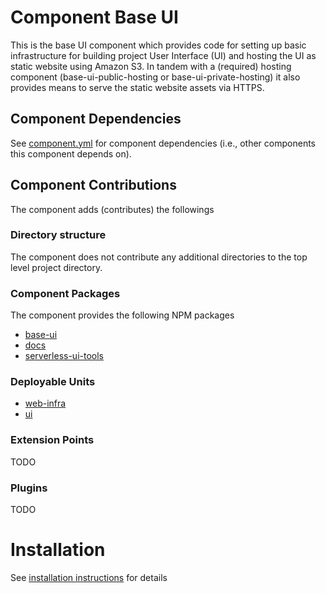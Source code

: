 # Component Base UI

This is the base UI component which provides code for setting up basic infrastructure for building project
User Interface (UI) and hosting the UI as static website using Amazon S3.
In tandem with a (required) hosting component (base-ui-public-hosting or base-ui-private-hosting) it also provides
means to serve the static website assets via HTTPS.

## Component Dependencies

See [component.yml](./component.yml) for component dependencies (i.e., other components this component depends on).

## Component Contributions

The component adds (contributes) the followings

### Directory structure

The component does not contribute any additional directories to the top level project directory.

### Component Packages

The component provides the following NPM packages
- [base-ui](./packages/base-ui/README.md)
- [docs](./packages/docs/README.md)
- [serverless-ui-tools](./packages/serverless-ui-tools/README.md)

### Deployable Units

- [web-infra](assets/main/solution/web-infra/README.md)
- [ui](assets/main/solution/ui/README.md)

### Extension Points

TODO

### Plugins

TODO

# Installation

See [installation instructions](./INSTALLATION.md) for details
